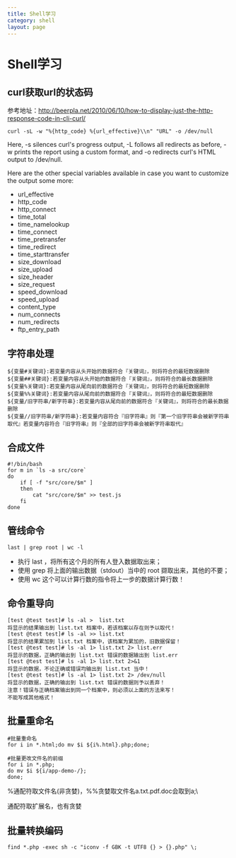 ```yaml
---
title: Shell学习
category: shell
layout: page
---
```



# Shell学习
## curl获取url的状态码
参考地址：http://beerpla.net/2010/06/10/how-to-display-just-the-http-response-code-in-cli-curl/


    curl -sL -w "%{http_code} %{url_effective}\\n" "URL" -o /dev/null


Here, -s silences curl's progress output, -L follows all redirects as before, -w prints the report using a custom format, and -o redirects curl's HTML output to /dev/null.

Here are the other special variables available in case you want to customize the output some more:

  * url_effective
  * http_code
  * http_connect
  * time_total
  * time_namelookup
  * time_connect
  * time_pretransfer
  * time_redirect
  * time_starttransfer
  * size_download
  * size_upload
  * size_header
  * size_request
  * speed_download
  * speed_upload
  * content_type
  * num_connects
  * num_redirects
  * ftp_entry_path


## 字符串处理

    ${变量#关键词}:若变量内容从头开始的数据符合『关键词』，则将符合的最短数据删除
    ${变量##关键词}:若变量内容从头开始的数据符合『关键词』，则将符合的最长数据删除
    ${变量%关键词}:若变量内容从尾向前的数据符合『关键词』，则将符合的最短数据删除
    ${变量%%关键词}:若变量内容从尾向前的数据符合『关键词』，则将符合的最短数据删除
    ${变量/旧字符串/新字符串}:若变量内容从尾向前的数据符合『关键词』，则将符合的最长数据删除
    ${变量//旧字符串/新字符串}:若变量内容符合『旧字符串』则『第一个旧字符串会被新字符串取代』若变量内容符合『旧字符串』则『全部的旧字符串会被新字符串取代』

## 合成文件

    #!/bin/bash
    for m in `ls -a src/core`
    do
        if [ -f "src/core/$m" ]
        then
            cat "src/core/$m" >> test.js
        fi
    done


## 管线命令

    last | grep root | wc -l


  - 执行 last ，将所有这个月的所有人登入数据取出来；
  - 使用 grep 将上面的输出数据（stdout）当中的 root 撷取出来，其他的不要；
  - 使用 wc 这个可以计算行数的指令将上一步的数据计算行数！

## 命令重导向

    [test @test test]# ls -al >  list.txt
    将显示的结果输出到 list.txt 档案中，若该档案以存在则予以取代！
    [test @test test]# ls -al >> list.txt
    将显示的结果累加到 list.txt 档案中，该档案为累加的，旧数据保留！
    [test @test test]# ls -al 1> list.txt 2> list.err
    将显示的数据，正确的输出到 list.txt 错误的数据输出到 list.err
    [test @test test]# ls -al 1> list.txt 2>&1
    将显示的数据，不论正确或错误均输出到 list.txt 当中！
    [test @test test]# ls -al 1> list.txt 2> /dev/null
    将显示的数据，正确的输出到 list.txt 错误的数据则予以丢弃！
    注意！错误与正确档案输出到同一个档案中，则必须以上面的方法来写！
    不能写成其他格式！

## 批量重命名

    #批量重命名
    for i in *.html;do mv $i ${i%.html}.php;done;

    #批量更改文件名的前缀
    for i in *.php;
    do mv $i ${i/app-demo-/};
    done;

%通配符取文件名(非贪婪)，%%贪婪取文件名a.txt.pdf.doc会取到a;\\

通配符取扩展名，也有贪婪

## 批量转换编码

    find *.php -exec sh -c "iconv -f GBK -t UTF8 {} > {}.php" \;
